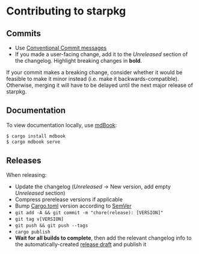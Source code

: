 # Contributing to starpkg

## Commits

- Use [Conventional Commit messages](https://www.conventionalcommits.org/en/v1.0.0-beta.4/)
- If you made a user-facing change, add it to the _Unreleased_ section of the changelog. Highlight breaking changes in **bold**.

If your commit makes a breaking change, consider whether it would be feasible to make it minor instead (i.e. make it backwards-compatible). Otherwise, merging it will have to be delayed until the next major release of starpkg.

## Documentation

To view documentation locally, use [mdBook](https://github.com/rust-lang/mdBook):

```sh
$ cargo install mdbook
$ cargo mdbook serve
```

## Releases

When releasing:

- Update the changelog (_Unreleased_ -> New version, add empty _Unreleased_ section)
- Compress prerelease versions if applicable
- Bump [Cargo.toml](Cargo.toml) version according to [SemVer](https://semver.org/spec/v2.0.0.html)
- `git add -A && git commit -m "chore(release): [VERSION]"`
- `git tag v[VERSION]`
- `git push && git push --tags`
- `cargo publish`
- **Wait for all builds to complete**, then add the relevant changelog info to the automatically-created [release draft](https://github.com/nanaian/starpkg/releases) and publish it
